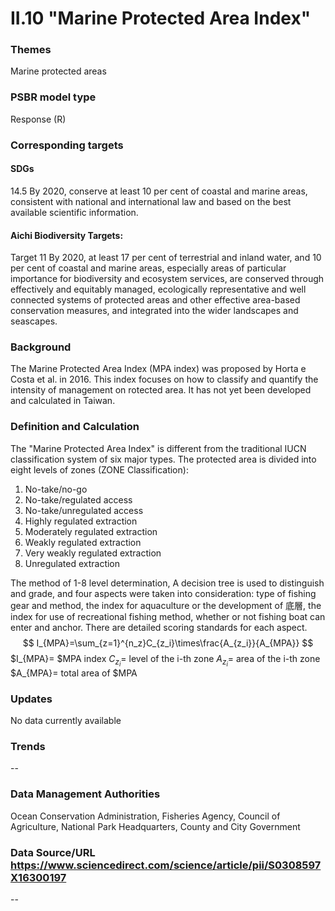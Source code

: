 # II.10 "Marine Protected Area Index"

### Themes
Marine protected areas
### PSBR model type
Response (R)
### Corresponding targets
#### SDGs
14.5 By 2020, conserve at least 10 per cent of coastal and marine areas, consistent with national and international law and based on the best available scientific information.
#### Aichi Biodiversity Targets:
Target 11 By 2020, at least 17 per cent of terrestrial and inland water, and 10 per cent of coastal and marine areas, especially areas of particular importance for biodiversity and ecosystem services, are conserved through effectively and equitably managed, ecologically representative and well connected systems of protected areas and other effective area-based conservation measures, and integrated into the wider landscapes and seascapes.
### Background
The Marine Protected Area Index (MPA index) was proposed by Horta e Costa et al. in 2016. This index focuses on how to classify and quantify the intensity of management on rotected area. It has not yet been developed and calculated in Taiwan.
### Definition and Calculation
The "Marine Protected Area Index" is different from the traditional IUCN classification system of six major types. The protected area is divided into eight levels of zones (ZONE Classification):
1. No-take/no-go
2. No-take/regulated access
3. No-take/unregulated access
4. Highly regulated extraction
5. Moderately regulated extraction
6. Weakly regulated extraction
7. Very weakly regulated extraction
8. Unregulated extraction

The method of 1-8 level determination, A decision tree is used to distinguish and grade, and four aspects were taken into consideration: type of fishing gear and method, the index for aquaculture or the development of 底層, the index for use of recreational fishing method, whether or not fishing boat can enter and anchor. There are detailed scoring standards for each aspect. $$ I_{MPA}=\sum_{z=1}^{n_z}C_{z_i}\times\frac{A_{z_i}}{A_{MPA}} $$ $I_{MPA}= $MPA index $C_{z_i}=$ level of the i-th zone $A_{z_i}=$ area of the i-th zone $A_{MPA}= total area of $MPA

### Updates
No data currently available
### Trends
--
### Data Management Authorities
Ocean Conservation Administration, Fisheries Agency, Council of Agriculture, National Park Headquarters, County and City Government
### Data Source/URL https://www.sciencedirect.com/science/article/pii/S0308597X16300197
--